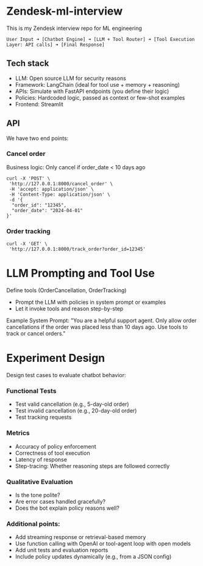 # Zendesk-ml-interview
This is my Zendesk interview repo for ML engineering 
```
User Input ➜ [Chatbot Engine] ➜ [LLM + Tool Router] ➜ [Tool Execution Layer: API calls] ➜ [Final Response]
```

## Tech stack
* LLM: Open source LLM for security reasons
* Framework: LangChain (ideal for tool use + memory + reasoning)
* APIs: Simulate with FastAPI endpoints (you define their logic)
* Policies: Hardcoded logic, passed as context or few-shot examples
* Frontend: Streamlit

## API 

We have two end points:

### Cancel order 
Business logic: Only cancel if order_date < 10 days ago

```
curl -X 'POST' \
 'http://127.0.0.1:8000/cancel_order' \
 -H 'accept: application/json' \
 -H 'Content-Type: application/json' \
 -d '{
  "order_id": "12345",
  "order_date": "2024-04-01"
}'
```

### Order tracking 

```
curl -X 'GET' \
 'http://127.0.0.1:8000/track_order?order_id=12345'
```

# LLM Prompting and Tool Use
Define tools (OrderCancellation, OrderTracking)
* Prompt the LLM with policies in system prompt or examples
* Let it invoke tools and reason step-by-step

Example System Prompt:
"You are a helpful support agent. Only allow order cancellations if the order was placed less than 10 days ago. Use tools to track or cancel orders."


# Experiment Design
Design test cases to evaluate chatbot behavior:

### Functional Tests
* Test valid cancellation (e.g., 5-day-old order)
* Test invalid cancellation (e.g., 20-day-old order)
* Test tracking requests

### Metrics
* Accuracy of policy enforcement
* Correctness of tool execution
* Latency of response
* Step-tracing: Whether reasoning steps are followed correctly

### Qualitative Evaluation
* Is the tone polite?
* Are error cases handled gracefully?
* Does the bot explain policy reasons well?

### Additional points:

* Add streaming response or retrieval-based memory
* Use function calling with OpenAI or tool-agent loop with open models
* Add unit tests and evaluation reports
* Include policy updates dynamically (e.g., from a JSON config)